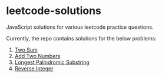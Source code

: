 # leetcode-solutions
JavaScript solutions for various leetcode practice questions.

Currently, the repo contains solutions for the below problems:

1) [Two Sum](https://leetcode.com/problems/two-sum/)
2) [Add Two Numbers](https://leetcode.com/problems/add-two-numbers/)
3) [Longest Palindromic Substring](https://leetcode.com/problems/longest-palindromic-substring/)
4) [Reverse Integer](https://leetcode.com/problems/reverse-integer/)
